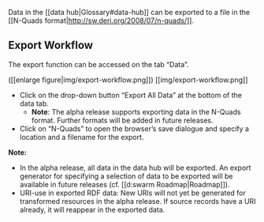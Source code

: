 Data in the [[data hub|Glossary#data-hub]] can be exported to a file in the [[N-Quads format|http://sw.deri.org/2008/07/n-quads/]].

## Export Workflow

The export function can be accessed on the tab “Data”.

([[enlarge figure|img/export-workflow.png]])
[[img/export-workflow.png]]

* Click on the drop-down button “Export All Data” at the bottom of the data tab.
  * __Note__: The alpha release supports exporting data in the N-Quads format. Further formats will be added in future releases.
* Click on “N-Quads” to open the browser’s save dialogue and specify a location and a filename for the export.

__Note:__
* In the alpha release, all data in the data hub will be exported. An export generator for specifying a selection of data to be exported will be available in future releases (cf. [[d:swarm Roadmap|Roadmap]]).
* URI-use in exported RDF data: New URIs will not yet be generated for transformed resources in the alpha release. If source records have a URI already, it will reappear in the exported data.